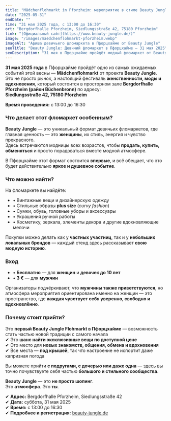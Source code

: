 ```yaml
---
title: "Mädchenflohmarkt in Pforzheim: мероприятие в стиле Beauty Jungle"
date: "2025-05-31"
endDate: ""
time: "31 мая 2025 года, с 13:00 до 16:30"
ort: "Bergdorfhalle Pforzheim, Siedlungsstraße 42, 75180 Pforzheim"
link: "[Официальный сайт](https://www.beauty-jungle.de/)"
image: "/images/maedchenflohmarkt-pforzheim.webp"
imageAlt: "Афиша девичьего фломаркета в Пфорцхайме от Beauty Jungle"
seoTitle: "Beauty Jungle: Девичий фломаркет в Пфорцхайме — 31 мая 2025"
seoDescription: "31 мая в Пфорцхайме пройдёт модный фломаркет от Beauty Jungle: винтаж, украшения, косметика, curvy fashion и стильная атмосфера. Вход для женщин — бесплатно!"
---
```


**31 мая 2025 года** в Пфорцхайме пройдёт одно из самых ожидаемых событий этой весны — **Mädchenflohmarkt** от проекта **Beauty Jungle**.  
Это не просто рынок, а настоящий фестиваль **женственности, моды и вдохновения**, который состоится в просторном зале **Bergdorfhalle Pforzheim (район Büchenbronn)** по адресу:  
**Siedlungsstraße 42, 75180 Pforzheim**

**Время проведения:** с 13:00 до 16:30

### Что делает этот фломаркет особенным?

**Beauty Jungle** — это уникальный формат девичьих фломаркетов, где главная ценность — это **женщины**, их стиль, энергия и чувство прекрасного.  
Здесь встречаются модницы всех возрастов, чтобы **продать, купить, обменяться** и просто порадоваться вместе модной атмосфере.

В Пфорцхайме этот формат состоится **впервые**, и всё обещает, что это будет действительно **яркое и душевное событие**.

### Что можно найти?

На фломаркете вы найдёте:

- • Винтажные вещи и дизайнерскую одежду  
- • Стильные образы **plus size** (*curvy fashion*)  
- • Сумки, обувь, головные уборы и аксессуары  
- • Украшения ручной работы  
- •  Косметику, зеркала, элементы декора и другие вдохновляющие мелочи  

Покупки можно делать как у **частных участниц**, так и у **небольших локальных брендов** — каждый стенд здесь рассказывает **свою модную историю**.

### Вход

- • **Бесплатно** — для **женщин** и **девочек до 10 лет**  
- • **3 €** — для **мужчин**

Организаторы подчёркивают, что **мужчины также приветствуются**, но атмосфера мероприятия ориентирована именно на женщин — это пространство, где **каждая чувствует себя уверенно, свободно и вдохновлённо**.

### Почему стоит прийти?

Это **первый Beauty Jungle Flohmarkt в Пфорцхайме** — возможность стать частью новой традиции с самого начала  
 ✔ Это **шанс найти эксклюзивные вещи по доступной цене**  
 ✔ Это место для **новых знакомств, общения, обмена и вдохновения**  
 ✔ Все места — **под крышей**, так что настроение не испортит даже капризная погода

Вы можете прийти **с подругами, с дочерью или даже одна** — здесь вы точно почувствуете себя частью **большого и стильного сообщества**.

**Beauty Jungle** — это **не просто шопинг**.  
Это **атмосфера**. Это **ты**.

 ✔ **Адрес:** Bergdorfhalle Pforzheim, Siedlungsstraße 42  
 ✔ **Дата:** суббота, 31 мая 2025  
 ✔ **Время:** с 13:00 до 16:30  
 ✔ **Подробнее и регистрация:** [beauty-jungle.de](https://www.beauty-jungle.de/)
